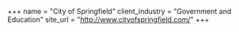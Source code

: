 +++
name = "City of Springfield"
client_industry = "Government and Education"
site_url = "http://www.cityofspringfield.com/"
+++